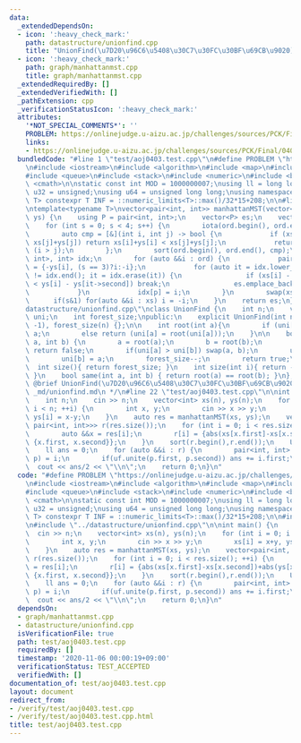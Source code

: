 ```yaml
---
data:
  _extendedDependsOn:
  - icon: ':heavy_check_mark:'
    path: datastructure/unionfind.cpp
    title: "UnionFind(\u7D20\u96C6\u5408\u30C7\u30FC\u30BF\u69CB\u9020)"
  - icon: ':heavy_check_mark:'
    path: graph/manhattanmst.cpp
    title: graph/manhattanmst.cpp
  _extendedRequiredBy: []
  _extendedVerifiedWith: []
  _pathExtension: cpp
  _verificationStatusIcon: ':heavy_check_mark:'
  attributes:
    '*NOT_SPECIAL_COMMENTS*': ''
    PROBLEM: https://onlinejudge.u-aizu.ac.jp/challenges/sources/PCK/Final/0403
    links:
    - https://onlinejudge.u-aizu.ac.jp/challenges/sources/PCK/Final/0403
  bundledCode: "#line 1 \"test/aoj0403.test.cpp\"\n#define PROBLEM \"https://onlinejudge.u-aizu.ac.jp/challenges/sources/PCK/Final/0403\"\
    \n#include <iostream>\n#include <algorithm>\n#include <map>\n#include <set>\n\
    #include <queue>\n#include <stack>\n#include <numeric>\n#include <bitset>\n#include\
    \ <cmath>\n\nstatic const int MOD = 1000000007;\nusing ll = long long;\nusing\
    \ u32 = unsigned;\nusing u64 = unsigned long long;\nusing namespace std;\n\ntemplate<class\
    \ T> constexpr T INF = ::numeric_limits<T>::max()/32*15+208;\n\n#line 1 \"graph/manhattanmst.cpp\"\
    \ntemplate<typename T>\nvector<pair<int, int>> manhattanMST(vector<T> xs, vector<T>\
    \ ys) {\n    using P = pair<int, int>;\n    vector<P> es;\n    vector<int> ord(xs.size());\n\
    \    for (int s = 0; s < 4; s++) {\n        iota(ord.begin(), ord.end(), 0);\n\
    \        auto cmp = [&](int i, int j) -> bool {\n            if (xs[i]+ys[i] !=\
    \ xs[j]+ys[j]) return xs[i]+ys[i] < xs[j]+ys[j];\n            return (s>>1) ^\
    \ (i > j);\n        };\n        sort(ord.begin(), ord.end(), cmp);\n        map<pair<T,\
    \ int>, int> idx;\n        for (auto &&i : ord) {\n            pair<T, int> p\
    \ = {-ys[i], (s == 3)?i:-i};\n            for (auto it = idx.lower_bound(p); it\
    \ != idx.end(); it = idx.erase(it)) {\n                if (xs[i] - xs[it->second]\
    \ < ys[i] - ys[it->second]) break;\n                es.emplace_back(i, it->second);\n\
    \            }\n            idx[p] = i;\n        }\n        swap(xs, ys);\n  \
    \      if(s&1) for(auto &&i : xs) i = -i;\n    }\n    return es;\n}\n#line 1 \"\
    datastructure/unionfind.cpp\"\nclass UnionFind {\n    int n;\n    vector<int>\
    \ uni;\n    int forest_size;\npublic:\n    explicit UnionFind(int n) : n(n), uni(static_cast<u32>(n),\
    \ -1), forest_size(n) {};\n\n    int root(int a){\n        if (uni[a] < 0) return\
    \ a;\n        else return (uni[a] = root(uni[a]));\n    }\n\n    bool unite(int\
    \ a, int b) {\n        a = root(a);\n        b = root(b);\n        if(a == b)\
    \ return false;\n        if(uni[a] > uni[b]) swap(a, b);\n        uni[a] += uni[b];\n\
    \        uni[b] = a;\n        forest_size--;\n        return true;\n    }\n  \
    \  int size(){ return forest_size; }\n    int size(int i){ return -uni[root(i)];\
    \ }\n    bool same(int a, int b) { return root(a) == root(b); }\n};\n\n/**\n *\
    \ @brief UnionFind(\u7D20\u96C6\u5408\u30C7\u30FC\u30BF\u69CB\u9020)\n * @docs\
    \ _md/unionfind.md\n */\n#line 22 \"test/aoj0403.test.cpp\"\n\nint main() {\n\
    \    int n;\n    cin >> n;\n    vector<int> xs(n), ys(n);\n    for (int i = 0;\
    \ i < n; ++i) {\n        int x, y;\n        cin >> x >> y;\n        xs[i] = x+y,\
    \ ys[i] = x-y;\n    }\n    auto res = manhattanMST(xs, ys);\n    vector<pair<int,\
    \ pair<int, int>>> r(res.size());\n    for (int i = 0; i < res.size(); ++i) {\n\
    \        auto &&x = res[i];\n        r[i] = {abs(xs[x.first]-xs[x.second])+abs(ys[x.first]-ys[x.second]),\
    \ {x.first, x.second}};\n    }\n    sort(r.begin(),r.end());\n    UnionFind uf(n);\n\
    \    ll ans = 0;\n    for (auto &&i : r) {\n        pair<int, int> p; tie(ignore,\
    \ p) = i;\n        if(uf.unite(p.first, p.second)) ans += i.first;\n    }\n  \
    \  cout << ans/2 << \"\\n\";\n    return 0;\n}\n"
  code: "#define PROBLEM \"https://onlinejudge.u-aizu.ac.jp/challenges/sources/PCK/Final/0403\"\
    \n#include <iostream>\n#include <algorithm>\n#include <map>\n#include <set>\n\
    #include <queue>\n#include <stack>\n#include <numeric>\n#include <bitset>\n#include\
    \ <cmath>\n\nstatic const int MOD = 1000000007;\nusing ll = long long;\nusing\
    \ u32 = unsigned;\nusing u64 = unsigned long long;\nusing namespace std;\n\ntemplate<class\
    \ T> constexpr T INF = ::numeric_limits<T>::max()/32*15+208;\n\n#include \"../graph/manhattanmst.cpp\"\
    \n#include \"../datastructure/unionfind.cpp\"\n\nint main() {\n    int n;\n  \
    \  cin >> n;\n    vector<int> xs(n), ys(n);\n    for (int i = 0; i < n; ++i) {\n\
    \        int x, y;\n        cin >> x >> y;\n        xs[i] = x+y, ys[i] = x-y;\n\
    \    }\n    auto res = manhattanMST(xs, ys);\n    vector<pair<int, pair<int, int>>>\
    \ r(res.size());\n    for (int i = 0; i < res.size(); ++i) {\n        auto &&x\
    \ = res[i];\n        r[i] = {abs(xs[x.first]-xs[x.second])+abs(ys[x.first]-ys[x.second]),\
    \ {x.first, x.second}};\n    }\n    sort(r.begin(),r.end());\n    UnionFind uf(n);\n\
    \    ll ans = 0;\n    for (auto &&i : r) {\n        pair<int, int> p; tie(ignore,\
    \ p) = i;\n        if(uf.unite(p.first, p.second)) ans += i.first;\n    }\n  \
    \  cout << ans/2 << \"\\n\";\n    return 0;\n}\n"
  dependsOn:
  - graph/manhattanmst.cpp
  - datastructure/unionfind.cpp
  isVerificationFile: true
  path: test/aoj0403.test.cpp
  requiredBy: []
  timestamp: '2020-11-06 00:00:19+09:00'
  verificationStatus: TEST_ACCEPTED
  verifiedWith: []
documentation_of: test/aoj0403.test.cpp
layout: document
redirect_from:
- /verify/test/aoj0403.test.cpp
- /verify/test/aoj0403.test.cpp.html
title: test/aoj0403.test.cpp
---
```

